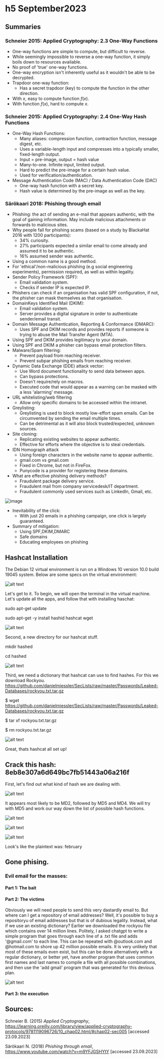 # h5 September2023

## Summaries

###  Schneier 2015: Applied Cryptography: 2.3 One-Way Functions

* One-way functions are simple to compute, but difficult to reverse.
* While seemingly impossible to reverse a one-way function, it simply boils down to resources available.
* No proof of 'true' one-way functions.
* One-way encryption isn't inherently useful as it wouldn't be able to be decrypted.
* Trapdoor one-way function:
    * Has a secret trapdoor (key) to compute the function in the other direction.
* With *x*, easy to compute function *f*(*x*).
* With function *f*(*x*), hard to compute *x*.

### Schneier 2015: Applied Cryptography: 2.4 One-Way Hash Functions

* One-Way Hash Functions:
    * Many aliases: compression function, contraction function, message digest, etc.
    * Uses a variable-length input and compresses into a typically smaller, fixed-length output.
    * Input = pre-image, output = hash value
    * Many-to-one. Infinite input, limited output.
    * Hard to predict the pre-image for a certain hash value.
    * Used for verification/authentication.
* Message Authentication Code (MAC) / Data Authentication Code (DAC)
    * One-way hash function with a secret key.
    * Hash value is determined by the pre-image as well as the key.

### Särökaari 2018: Phishing through email

* Phishing: the act of sending an e-mail that appears authentic, with the goal of gaining information. May include malicious attachments or forwards to malicious sites.
* Why people fall for phishing scams (based on a study by BlackaHat 2016 with 1200 participants):
   * 34% curiosity.
   * 27% participants expected a similar email to come already and assumed it to be authentic.
   * 16% assumed sender was authentic.
* Using a common name is a good method.
* For 'ethical'/non-malicious phishing (e.g social engineering experiments), permission required, as well as within legality.
* Sender Policy Framework (SPF):
   * Email validation system.
   * Checks if sender IP is expected IP.
* Phishers can check if an organisation has valid SPF configuration, if not, the phisher can mask themselves as that organisation.
* DomainKeys Identified Mail (DKIM):
   * Email validation system.
   * Server provides a digital signature in order to authenticate sender/email transit.
* Domain Message Authentication, Reporting & Conformance (DMARC):
   * Uses SPF and DKIM records and provides reports if someone is trying to abuse the Mail Transfer Agent (MTA).
*  Using SPF and DKIM provides legitimacy to your domain.
*  Using SPF and DKIM a phisher can bypass email protection filters.
* Malware/Spam filtering:
   * Prevent payload from reaching receiver.
   * Prevent subpar phishing emails from reaching receiver.
* Dynamic Data Exchange (DDE) attack vector:
   * Use Word document functionality to send data between apps.
   * Can bypass protections.
   * Doesn't require/rely on macros.
   * Executed code that would appear as a warning can be masked with a less 'alarming' message.
* URL whitelisting/web filtering
   * Allow only specific domains to be accessed within the intranet.
* Greylisting:
   * Greylisting is used to block mostly low-effort spam emails. Can be circumvented by sending the email multiple times.
   * Can be detrimental as it will also block trusted/expected, unknown sources.
* Site cloning:
   * Replicating existing websites to appear authentic.
   * Effective for efforts where the objective is to steal credentials.
* IDN Homograph attack
   * Using foreign characters in the website name to appear authentic.
   * gmaíl.com vs gmail.com
   * Fixed in Chrome, but not in FireFox.
   * Punycode is a provider for registering these domains.
* What are effective phishing delivery methods?
   * Fraudulent package delivery service.
   * Fraudulent mail from company servicedesk/IT department.
   * Fraudulent commonly used services such as LinkedIn, Gmail, etc.

![image](https://github.com/ebfs/InformationSecurity/assets/142781925/28bf9878-7e0b-464d-b13d-547fea97967f)

* Inevitability of the click:
   * With just 20 emails in a phishing campaign, one click is largely guaranteed.
* Summary of mitigation:
   * Using SPF,DKIM,DMARC
   * Safe domains
   * Educating employees on phishing

## Hashcat Installation

The Debian 12 virtual environment is run on a Windows 10 version 10.0 build 19045 system. Below are some specs on the virtual environment:

 ![alt text](https://user-images.githubusercontent.com/142781925/265199086-98ce3440-2c6f-400b-9c75-f39d42ffeef4.png)

Let's get to it. To begin, we will open the terminal in the virtual machine. 
Let's update all the apps, and follow that with installing haschat:


sudo apt-get update

sudo apt-get -y install hashid hashcat wget


 ![alt text](https://user-images.githubusercontent.com/142781925/270125131-ae2a3cf9-428c-4e8c-bc26-13729cddc533.png)

Second, a new directory for our hashcat stuff.


mkdir hashed

cd hashed


 ![alt text](https://user-images.githubusercontent.com/142781925/270125133-e70909da-6378-42a1-8992-ce15cdf190ce.png)

Third, we need a dictionary that hashcat can use to find hashes. For this we download Rockyou.
https://github.com/danielmiessler/SecLists/raw/master/Passwords/Leaked-Databases/rockyou.txt.tar.gz


$ wget https://github.com/danielmiessler/SecLists/raw/master/Passwords/Leaked-Databases/rockyou.txt.tar.gz

$ tar xf rockyou.txt.tar.gz

$ rm rockyou.txt.tar.gz


 ![alt text](https://user-images.githubusercontent.com/142781925/270125135-38594650-e0b9-46fa-97e5-85eaf58a2be2.png)

Great, thats hashcat all set up!

## Crack this hash: 8eb8e307a6d649bc7fb51443a06a216f

First, let's find out what kind of hash we are dealing with.

![alt text](https://user-images.githubusercontent.com/142781925/270128135-8859389e-a735-4bcc-863a-50addc050b0e.png)

It appears most likely to be MD2, followed by MD5 and MD4. We will try with MD5 and work our way down the list of possible hash functions.

![alt text](https://user-images.githubusercontent.com/142781925/270128136-40f430e7-c6ae-4296-8ab1-9eab4c999672.png)

![alt text](https://user-images.githubusercontent.com/142781925/270128137-295bbfc6-acb4-4b3f-94a9-f496e91e1357.png)

![alt text](https://user-images.githubusercontent.com/142781925/270128139-cdcede08-2e45-4cbf-950f-c0fa608c57ad.png)

Look's like the plaintext was: february

## Gone phising.

### Evil email for the masses:

#### Part 1: The bait

#### Part 2: The victims

Obviously we will need people to send this very dastardly email to. But where can I get a repository of email addresses? Well, it's possible to buy a repositoryu of email addresses but that is of dubious legality. Instead, what if we use an existing dictionary? Earlier we downloaded the rockyou file which contains over 14 million lines. Politely, I asked chatgpt to write a simple program that goes through each line of a .txt file and adds '@gmail.com' to each line. This can be repeated with @outlook.com and @hotmail.com to shore up 42 million possible emails. It is very unlikely that most of these emails even exist, but this can be done alternatively with a regular dictionary, or better yet, have another program that uses common first names and last names to compile a file with all possible combinations, and then use the 'add gmail' program that was generated for this devious plan.

![alt text](https://user-images.githubusercontent.com/142781925/270129311-3b307a88-4baf-4862-9880-1752a9e4cfa5.png)



#### Part 3: the execution


## Sources:

Schneier B. (2015) *Applied Cryptography*, https://learning.oreilly.com/library/view/applied-cryptography-protocols/9781119096726/10_chap02.html/#chap02-sec005 [accessed 23.09.2023]

Särökaari N. (2018) *Phishing through email*, https://www.youtube.com/watch?v=m9YFJGSHYtY [accessed 23.09.2023]
